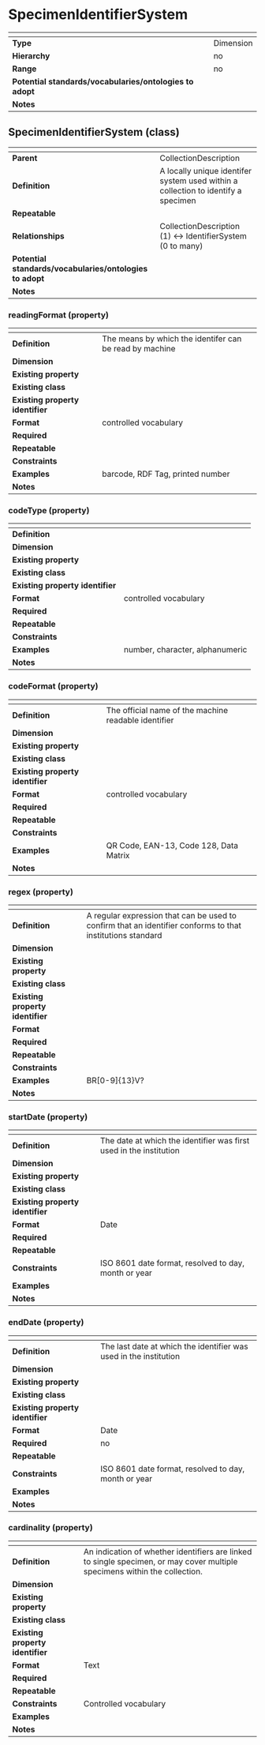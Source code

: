 # SpecimenIdentifierSystem

| <!-- --> | <!-- --> |
| ---- | ---- |
| **Type** | Dimension |
| **Hierarchy** | no |
| **Range** | no |
| **Potential standards/vocabularies/ontologies to adopt** |  |
| **Notes** |  |

## SpecimenIdentifierSystem (class)

| <!-- --> | <!-- --> |
| ---- | ---- |
| **Parent** | CollectionDescription |
| **Definition** | A locally unique identifer system used within a collection to identify a specimen |
| **Repeatable** |  |
| **Relationships** | CollectionDescription (1) <-> IdentifierSystem (0 to many) |
| **Potential standards/vocabularies/ontologies to adopt** | |
| **Notes** |  |

### readingFormat (property)

| <!-- --> | <!-- --> |
| ---- | ---- |
| **Definition** | The means by which the identifer can be read by machine |
| **Dimension** |  |
| **Existing property** |  |
| **Existing class** |  |
| **Existing property identifier** |  |
| **Format** | controlled vocabulary |
| **Required** |  |
| **Repeatable** |  |
| **Constraints** |  |
| **Examples** | barcode, RDF Tag, printed number |
| **Notes** |  |

### codeType (property)

| <!-- --> | <!-- --> |
| ---- | ---- |
| **Definition** |  |
| **Dimension** |  |
| **Existing property** |  |
| **Existing class** |  |
| **Existing property identifier** |  |
| **Format** | controlled vocabulary |
| **Required** |  |
| **Repeatable** |  |
| **Constraints** |  |
| **Examples** | number, character, alphanumeric |
| **Notes** |  |

### codeFormat (property)

| <!-- --> | <!-- --> |
| ---- | ---- |
| **Definition** | The official name of the machine readable identifier |
| **Dimension** |  |
| **Existing property** |  |
| **Existing class** |  |
| **Existing property identifier** |  |
| **Format** | controlled vocabulary |
| **Required** |  |
| **Repeatable** |  |
| **Constraints** |  |
| **Examples** | QR Code, EAN-13, Code 128, Data Matrix |
| **Notes** |  |

### regex (property)

| <!-- --> | <!-- --> |
| ---- | ---- |
| **Definition** | A regular expression that can be used to confirm that an identifier conforms to that institutions standard |
| **Dimension** |  |
| **Existing property** |  |
| **Existing class** |  |
| **Existing property identifier** |  |
| **Format** |  |
| **Required** |  |
| **Repeatable** |  |
| **Constraints** |  |
| **Examples** | BR[0-9]{13}V? |
| **Notes** |  |

### startDate (property)

| <!-- --> | <!-- --> |
| ---- | ---- |
| **Definition** | The date at which the identifier was first used in the institution |
| **Dimension** |  |
| **Existing property** |  |
| **Existing class** |  |
| **Existing property identifier** |  |
| **Format** | Date |
| **Required** |  |
| **Repeatable** |  |
| **Constraints** | ISO 8601 date format, resolved to day, month or year |
| **Examples** |  |
| **Notes** |  |

### endDate (property)

| <!-- --> | <!-- --> |
| ---- | ---- |
| **Definition** | The last date at which the identifier was used in the institution |
| **Dimension** |  |
| **Existing property** |  |
| **Existing class** |  |
| **Existing property identifier** |  |
| **Format** | Date |
| **Required** | no |
| **Repeatable** |  |
| **Constraints** | ISO 8601 date format, resolved to day, month or year |
| **Examples** |  |
| **Notes** |  |

### cardinality (property)

| <!-- --> | <!-- --> |
| ---- | ---- |
| **Definition** | An indication of whether identifiers are linked to single specimen, or may cover multiple specimens within the collection. |
| **Dimension** |  |
| **Existing property** |  |
| **Existing class** |  |
| **Existing property identifier** |  |
| **Format** | Text |
| **Required** |  |
| **Repeatable** |  |
| **Constraints** | Controlled vocabulary |
| **Examples** |  |
| **Notes** |  |
